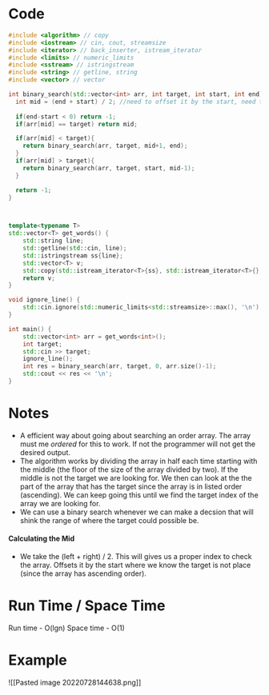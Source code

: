 # Code
```C++
#include <algorithm> // copy
#include <iostream> // cin, cout, streamsize
#include <iterator> // back_inserter, istream_iterator
#include <limits> // numeric_limits
#include <sstream> // istringstream
#include <string> // getline, string
#include <vector> // vector

int binary_search(std::vector<int> arr, int target, int start, int end){
  int mid = (end + start) / 2; //need to offset it by the start, need to sill get the correct indicies for where we are looking in the array
  
  if(end-start < 0) return -1;
  if(arr[mid] == target) return mid;

  if(arr[mid] < target){
    return binary_search(arr, target, mid+1, end);
  }
  if(arr[mid] > target){
    return binary_search(arr, target, start, mid-1);
  }

  return -1;
}



template<typename T>
std::vector<T> get_words() {
    std::string line;
    std::getline(std::cin, line);
    std::istringstream ss{line};
    std::vector<T> v;
    std::copy(std::istream_iterator<T>{ss}, std::istream_iterator<T>{}, std::back_inserter(v));
    return v;
}

void ignore_line() {
    std::cin.ignore(std::numeric_limits<std::streamsize>::max(), '\n');
}

int main() {
    std::vector<int> arr = get_words<int>();
    int target;
    std::cin >> target;
    ignore_line();
    int res = binary_search(arr, target, 0, arr.size()-1);
    std::cout << res << '\n';
}
```
# Notes
- A efficient way about going about searching an order array. The array must me *ordered* for this to work. If not the programmer will not get the desired output.
- The algorithm works by dividing the array in half each time starting with the middle (the floor of the size of the array divided by two). If the middle is not the target we are looking for. We then can look at the the part of the array that has the target since the array is in listed order (ascending). We can keep going this until we find the target index of the array we are looking for.
- We can use a binary search whenever we can make a decsion that will shink the range of where the target could possible be.

#### Calculating the Mid
- We take the (left + right) / 2. This will gives us a proper index to check the array. Offsets it by the start where we know the target is not place (since the array has ascending order).

# Run Time / Space Time
Run time - O(lgn)
Space time - O(1)

# Example
![[Pasted image 20220728144638.png]]

